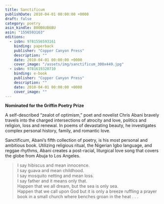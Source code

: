 ```yaml
---
title: Sanctificum
publishDate: 2010-04-01 00:00:00 +0000
draft: false
category: poetry
asin_kindle: B00B6UB6BU
asin: "1556593163"
editions:
  - isbn: 9781556593161
    binding: paperback
    publisher: "Copper Canyon Press"
    description: ""
    date: 2010-04-01 00:00:00 +0000
    cover_image: "/assets/img/sanctificum_300x449.jpg"
  - isbn: 9781619320710
    binding: e-book
    publisher: "Copper Canyon Press"
    description: ""
    date: 2010-04-01 00:00:00 +0000
    cover_image: ""
---
```


**Nominated for the Griffin Poetry Prize**

A self-described “zealot of optimism,” poet and novelist Chris Abani bravely travels into the charged intersections of atrocity and love, politics and religion, loss and renewal. In poems of devastating beauty, he investigates complex personal history, family, and romantic love.

Sanctificum, Abani’s fifth collection of poetry, is his most personal and ambitious book. Utilizing religious ritual, the Nigerian Igbo language, and reggae rhythms, Abani creates a post-racial, liturgical love song that covers the globe from Abuja to Los Angeles.

> I say hibiscus and mean innocence.  
> I say guava and mean childhood.  
> I say mosquito netting and mean loss.  
> I say father and it means only that.  
> Happen that we all dream, but the sea is only sea.  
> Happen that we call upon God but it is only a breeze ruffling a prayer book in a small church where benches groan in the heat . . .
